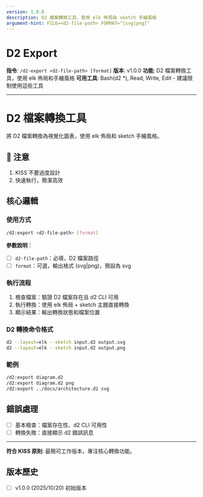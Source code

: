 ```yaml
---
version: 1.0.0
description: D2 檔案轉換工具，使用 elk 佈局與 sketch 手繪風格
argument-hint: FILE=<d2-file-path> FORMAT="[svg|png]"
---
```

# D2 Export

**指令**: `/d2-export <d2-file-path> [format]`
**版本**: v1.0.0
**功能**: D2 檔案轉換工具，使用 elk 佈局和手繪風格
**可用工具**: Bash(d2 *), Read, Write, Edit - 建議限制使用這些工具

---
# D2 檔案轉換工具

將 D2 檔案轉換為視覺化圖表，使用 elk 佈局和 sketch 手繪風格。

## 🚨 注意
1. KISS 不要過度設計
2. 快速執行，簡潔高效

## 核心邏輯

### 使用方式
```bash
/d2:export <d2-file-path> [format]
```

**參數說明**：
- [ ] `d2-file-path`：必填，D2 檔案路徑
- [ ] `format`：可選，輸出格式 (svg|png)，預設為 svg

### 執行流程
1. 檢查檔案：驗證 D2 檔案存在且 d2 CLI 可用
2. 執行轉換：使用 elk 佈局 + sketch 主題直接轉換
3. 顯示結果：輸出轉換狀態和檔案位置

### D2 轉換命令格式
```bash
d2 --layout=elk --sketch input.d2 output.svg
d2 --layout=elk --sketch input.d2 output.png
```

### 範例
```bash
/d2:export diagram.d2
/d2:export diagram.d2 png
/d2:export ../docs/architecture.d2 svg
```

## 錯誤處理
- [ ] 基本檢查：檔案存在性、d2 CLI 可用性
- [ ] 轉換失敗：直接顯示 d2 錯誤訊息

---

**符合 KISS 原則**: 最簡可工作版本，專注核心轉換功能。

## 版本歷史

- [ ] v1.0.0 (2025/10/20) 初始版本
